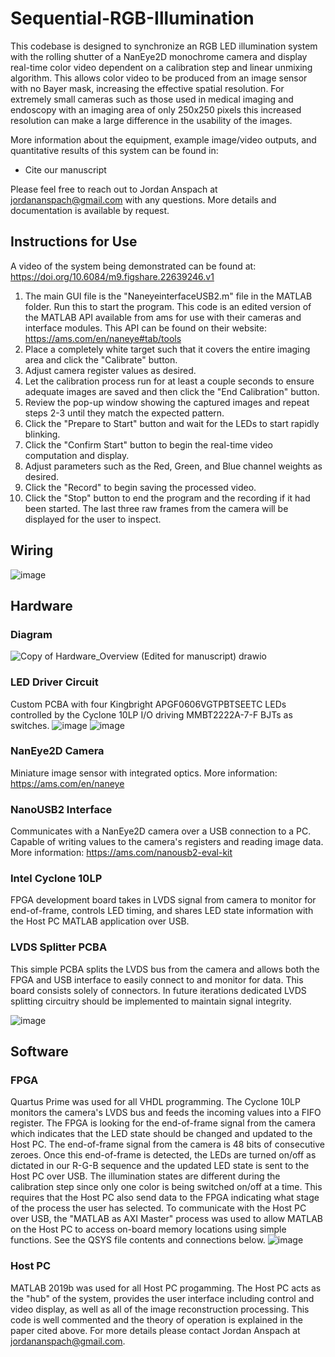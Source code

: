 # Sequential-RGB-Illumination
This codebase is designed to synchronize an RGB LED illumination system with the rolling shutter of a NanEye2D monochrome camera and display real-time color video dependent on a calibration step and linear unmixing algorithm. This allows color video to be produced from an image sensor with no Bayer mask, increasing the effective spatial resolution. For extremely small cameras such as those used in medical imaging and endoscopy with an imaging area of only 250x250 pixels this increased resolution can make a large difference in the usability of the images.

More information about the equipment, example image/video outputs, and quantitative results of this system can be found in:
* Cite our manuscript

Please feel free to reach out to Jordan Anspach at jordananspach@gmail.com with any questions. More details and documentation is available by request.

## Instructions for Use
A video of the system being demonstrated can be found at: https://doi.org/10.6084/m9.figshare.22639246.v1
1) The main GUI file is the "NaneyeinterfaceUSB2.m" file in the MATLAB folder. Run this to start the program. This code is an edited version of the MATLAB API available from ams for use with their cameras and interface modules. This API can be found on their website: https://ams.com/en/naneye#tab/tools
2) Place a completely white target such that it covers the entire imaging area and click the "Calibrate" button.
3) Adjust camera register values as desired.
4) Let the calibration process run for at least a couple seconds to ensure adequate images are saved and then click the "End Calibration" button.
5) Review the pop-up window showing the captured images and repeat steps 2-3 until they match the expected pattern.
6) Click the "Prepare to Start" button and wait for the LEDs to start rapidly blinking.
7) Click the "Confirm Start" button to begin the real-time video computation and display.
8) Adjust parameters such as the Red, Green, and Blue channel weights as desired.
9) Click the "Record" to begin saving the processed video.
10) Click the "Stop" button to end the program and the recording if it had been started. The last three raw frames from the camera will be displayed for the user to inspect.

## Wiring
![image](https://user-images.githubusercontent.com/61716139/232259474-df9ba522-8202-40d4-87ae-6df5a305897d.png)

## Hardware
### Diagram
![Copy of Hardware_Overview (Edited for manuscript) drawio](https://user-images.githubusercontent.com/61716139/232257113-cd451c9b-d426-4a72-b2c7-115f1f9252b2.png)

### LED Driver Circuit
Custom PCBA with four Kingbright APGF0606VGTPBTSEETC LEDs controlled by the Cyclone 10LP I/O driving MMBT2222A-7-F BJTs as switches.
![image](https://user-images.githubusercontent.com/61716139/232257918-d52cfe77-7530-4e65-98a1-7860406d33e0.png)
![image](https://user-images.githubusercontent.com/61716139/232257949-6d35eb00-df94-46e8-b11c-4d9efcd57b91.png)

### NanEye2D Camera
Miniature image sensor with integrated optics.
More information: https://ams.com/en/naneye

### NanoUSB2 Interface
Communicates with a NanEye2D camera over a USB connection to a PC. Capable of writing values to the camera's registers and reading image data.
More information: https://ams.com/nanousb2-eval-kit

### Intel Cyclone 10LP
FPGA development board takes in LVDS signal from camera to monitor for end-of-frame, controls LED timing, and shares LED state information with the Host PC MATLAB application over USB.

### LVDS Splitter PCBA
This simple PCBA splits the LVDS bus from the camera and allows both the FPGA and USB interface to easily connect to and monitor for data. This board consists solely of connectors. In future iterations dedicated LVDS splitting circuitry should be implemented to maintain signal integrity.

![image](https://user-images.githubusercontent.com/61716139/232259012-bc116b01-d969-4958-ae65-1eb14dd8a965.png)

## Software
### FPGA
Quartus Prime was used for all VHDL programming.
The Cyclone 10LP monitors the camera's LVDS bus and feeds the incoming values into a FIFO register. The FPGA is looking for the end-of-frame signal from the camera which indicates that the LED state should be changed and updated to the Host PC. The end-of-frame signal from the camera is 48 bits of consecutive zeroes. Once this end-of-frame is detected, the LEDs are turned on/off as dictated in our R-G-B sequence and the updated LED state is sent to the Host PC over USB. The illumination states are different during the calibration step since only one color is being switched on/off at a time. This requires that the Host PC also send data to the FPGA indicating what stage of the process the user has selected. To communicate with the Host PC over USB, the "MATLAB as AXI Master" process was used to allow MATLAB on the Host PC to access on-board memory locations using simple functions. See the QSYS file contents and connections below.
![image](https://user-images.githubusercontent.com/61716139/232259785-886bf55b-e3cd-4d54-bf7f-76d6d9bf1433.png)

### Host PC
MATLAB 2019b was used for all Host PC progamming.
The Host PC acts as the "hub" of the system, provides the user interface including control and video display, as well as all of the image reconstruction processing. This code is well commented and the theory of operation is explained in the paper cited above. For more details please contact Jordan Anspach at jordananspach@gmail.com. 





